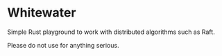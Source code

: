# Whitewater

Simple Rust playground to work with distributed algorithms such as Raft.

Please do not use for anything serious.
